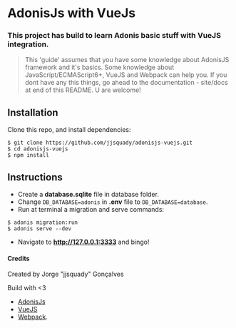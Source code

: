 # AdonisJs with VueJs

### This project has build to learn Adonis basic stuff with VueJS integration.

> This 'guide' assumes that you have some knowledge about AdonisJS framework and it's basics.
> Some knowledge about JavaScript/ECMAScript6+, VueJS and Webpack can help you.
> If you dont have any this things, go ahead to the documentation - site/docs at end of this README.
> U are welcome! 

## Installation

Clone this repo, and install dependencies:

```$bash
$ git clone https://github.com/jjsquady/adonisjs-vuejs.git
$ cd adonisjs-vuejs
$ npm install
```

## Instructions

* Create a **database.sqlite** file in database folder.
* Change `DB_DATABASE=adonis` in **.env** file to `DB_DATABASE=database`.
* Run at terminal a migration and serve commands:

```$bash
$ adonis migration:run
$ adonis serve --dev
```
* Navigate to **http://127.0.0.1:3333** and bingo!

#### Credits

Created by Jorge "jjsquady" Gonçalves

Build with <3
* [AdonisJs](https://www.adonisjs.com)
* [VueJS](https://vuejs.org) 
* [Webpack](https://webpack.js.org).

